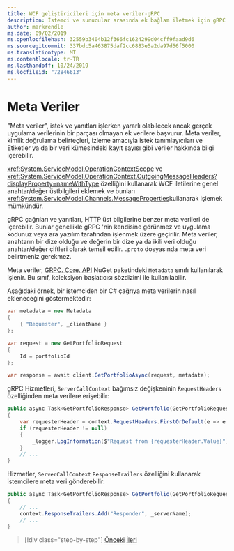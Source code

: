 ```yaml
---
title: WCF geliştiricileri için meta veriler-gRPC
description: İstemci ve sunucular arasında ek bağlam iletmek için gRPC 'de meta veriler nasıl kullanılır
author: markrendle
ms.date: 09/02/2019
ms.openlocfilehash: 32559b3404b12f366fc1624299d04cff9faad9d6
ms.sourcegitcommit: 337bdc5a463875daf2cc6883e5a2da97d56f5000
ms.translationtype: MT
ms.contentlocale: tr-TR
ms.lasthandoff: 10/24/2019
ms.locfileid: "72846613"
---
```

# <a name="metadata"></a>Meta Veriler

"Meta veriler", istek ve yanıtları işlerken yararlı olabilecek ancak gerçek uygulama verilerinin bir parçası olmayan ek verilere başvurur. Meta veriler, kimlik doğrulama belirteçleri, izleme amacıyla istek tanımlayıcıları ve Etiketler ya da bir veri kümesindeki kayıt sayısı gibi veriler hakkında bilgi içerebilir.

<xref:System.ServiceModel.OperationContextScope> ve <xref:System.ServiceModel.OperationContext.OutgoingMessageHeaders?displayProperty=nameWithType> özelliğini kullanarak WCF iletilerine genel anahtar/değer üstbilgileri eklemek ve bunları <xref:System.ServiceModel.Channels.MessageProperties>kullanarak işlemek mümkündür.

gRPC çağrıları ve yanıtları, HTTP üst bilgilerine benzer meta verileri de içerebilir. Bunlar genellikle gRPC 'nin kendisine görünmez ve uygulama kodunuz veya ara yazılım tarafından işlenmek üzere geçirilir. Meta veriler, anahtarın bir dize olduğu ve değerin bir dize ya da ikili veri olduğu anahtar/değer çiftleri olarak temsil edilir. `.proto` dosyasında meta veri belirtmeniz gerekmez.

Meta veriler, [GRPC. Core. API](https://www.nuget.org/packages/Grpc.Core.Api/) NuGet paketindeki `Metadata` sınıfı kullanılarak işlenir. Bu sınıf, koleksiyon başlatıcısı sözdizimi ile kullanılabilir.

Aşağıdaki örnek, bir istemciden bir C# çağrıya meta verilerin nasıl ekleneceğini göstermektedir:

```csharp
var metadata = new Metadata
{
    { "Requester", _clientName }
};

var request = new GetPortfolioRequest
{
    Id = portfolioId
};

var response = await client.GetPortfolioAsync(request, metadata);
```

gRPC Hizmetleri, `ServerCallContext` bağımsız değişkeninin `RequestHeaders` özelliğinden meta verilere erişebilir:

```csharp
public async Task<GetPortfolioResponse> GetPortfolio(GetPortfolioRequest request, ServerCallContext context)
{
    var requesterHeader = context.RequestHeaders.FirstOrDefault(e => e.Key == "Requester");
    if (requesterHeader != null)
    {
        _logger.LogInformation($"Request from {requesterHeader.Value}");
    }
    // ...
}
```

Hizmetler, `ServerCallContext` `ResponseTrailers` özelliğini kullanarak istemcilere meta veri gönderebilir:

```csharp
public async Task<GetPortfolioResponse> GetPortfolio(GetPortfolioRequest request, ServerCallContext context)
{
    // ...
    context.ResponseTrailers.Add("Responder", _serverName);
    // ...
}
```

>[!div class="step-by-step"]
>[Önceki](rpc-types.md)
>[İleri](error-handling.md)
